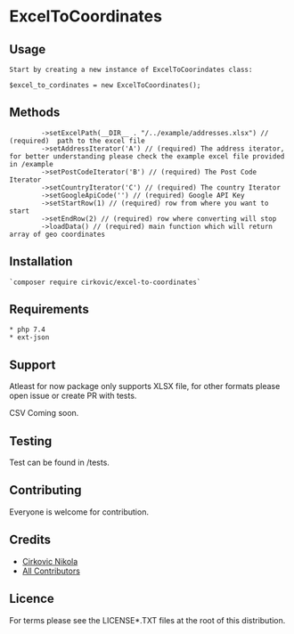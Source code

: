# ExcelToCoordinates

## Usage
    Start by creating a new instance of ExcelToCoorindates class:

    $excel_to_cordinates = new ExcelToCoordinates();
## Methods
            ->setExcelPath(__DIR__ . "/../example/addresses.xlsx") // (required)  path to the excel file
            ->setAddressIterator('A') // (required) The address iterator, for better understanding please check the example excel file provided in /example
            ->setPostCodeIterator('B') // (required) The Post Code Iterator 
            ->setCountryIterator('C') // (required) The country Iterator
            ->setGoogleApiCode('') // (required) Google API Key
            ->setStartRow(1) // (required) row from where you want to start 
            ->setEndRow(2) // (required) row where converting will stop
            ->loadData() // (required) main function which will return array of geo coordinates
## Installation
    `composer require cirkovic/excel-to-coordinates`
## Requirements
    * php 7.4
    * ext-json

## Support
Atleast for now package only supports XLSX file, for other formats please open issue or create PR with tests.

CSV Coming soon.


## Testing
Test can be found in /tests.

## Contributing
Everyone is welcome for contribution.
## Credits
- <a href="https://github.com/CirkaN">Cirkovic Nikola<a>
- <a href="https://github.com/CirkaN/ExcelToCoordinates/graphs/contributors">All Contributors </a>
## Licence
For terms please see the LICENSE*.TXT files at the root of this distribution.
